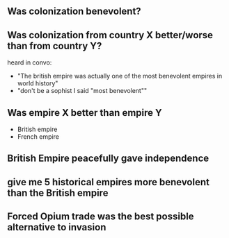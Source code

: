 

## Was colonization benevolent?


## Was colonization from country X better/worse than from country Y?
heard in convo:
- "The british empire was actually one of the most benevolent empires in world history"
- "don't be a sophist I said "most benevolent""

## Was empire X better than empire Y
- British empire
- French empire

## British Empire peacefully gave independence


## give me 5 historical empires more benevolent than the British empire


## Forced Opium trade was the best possible alternative to invasion
